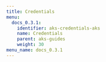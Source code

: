 ```yaml
---
title: Credentials
menu:
  docs_0.3.1:
    identifier: aks-credentials-aks
    name: Credentials
    parent: aks-guides
    weight: 30
menu_name: docs_0.3.1
---
```


